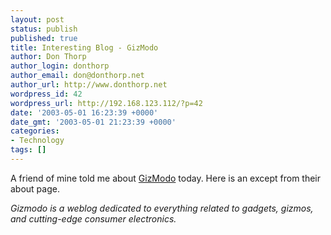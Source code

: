 ```yaml
---
layout: post
status: publish
published: true
title: Interesting Blog - GizModo
author: Don Thorp
author_login: donthorp
author_email: don@donthorp.net
author_url: http://www.donthorp.net
wordpress_id: 42
wordpress_url: http://192.168.123.112/?p=42
date: '2003-05-01 16:23:39 +0000'
date_gmt: '2003-05-01 21:23:39 +0000'
categories:
- Technology
tags: []
---
```

<p>
A friend of mine told me about <a href="http://www.gizmodo.com" target="_blank">GizModo</a> today. Here is an except from their about page.</p>
<p><em>Gizmodo is a weblog dedicated to everything related to gadgets, gizmos, and cutting-edge consumer electronics. </em></p>
